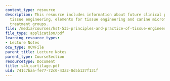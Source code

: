 ```yaml
---
content_type: resource
description: This resource includes information about future clinical practice implementing
  tissue engineering, elements for tissue engineering and canine microfracture study
  treatment groups.
file: /media/courses/hst-535-principles-and-practice-of-tissue-engineering-fall-2004/741c7baafe7772c043a28d5b127f131f_s4h_cartilage.pdf
file_type: application/pdf
learning_resource_types:
- Lecture Notes
ocw_type: OCWFile
parent_title: Lecture Notes
parent_type: CourseSection
resourcetype: Document
title: s4h_cartilage.pdf
uid: 741c7baa-fe77-72c0-43a2-8d5b127f131f
---
```

